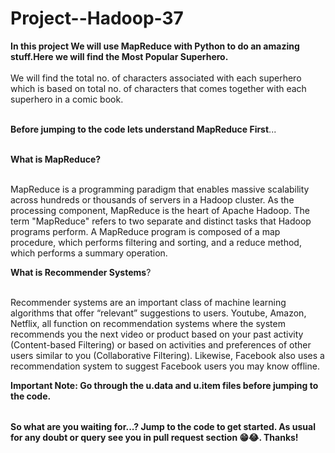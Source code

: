 # Project--Hadoop-37

<table>
  
**In this project We will use MapReduce with Python to do an amazing stuff.Here we will find the Most Popular Superhero.** <br></br>
We will find the total no. of characters associated with each superhero which is based on total no. of characters that comes together with each superhero in a comic book.<br></br>

**Before jumping to the code lets understand MapReduce First**...<br></br>

**What is MapReduce?** <br></br>

MapReduce is a programming paradigm that enables massive scalability across hundreds or thousands of servers in a Hadoop cluster. As the processing component, MapReduce is the heart of Apache Hadoop. The term "MapReduce" refers to two separate and distinct tasks that Hadoop programs perform.
A MapReduce program is composed of a map procedure, which performs filtering and sorting, and a reduce method, which performs a summary operation.

**What is Recommender Systems**?<br></br>

Recommender systems are an important class of machine learning algorithms that offer “relevant” suggestions to users. Youtube, Amazon, Netflix, all function on recommendation systems where the system recommends you the next video or product based on your past activity (Content-based Filtering) or based on activities and preferences of other users similar to you (Collaborative Filtering). Likewise, Facebook also uses a recommendation system to suggest Facebook users you may know offline.


**Important Note: Go through the u.data and u.item files before jumping to the code.**


</table>

**So what are you waiting for...? Jump to the code to get started. As usual for any doubt or query see you in pull request section 😁😂. Thanks!**


